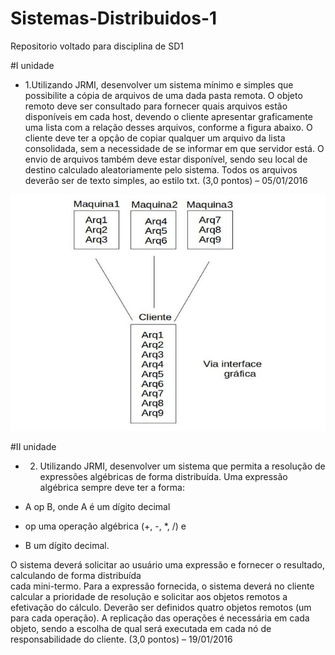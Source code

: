 # Sistemas-Distribuidos-1
Repositorio voltado para disciplina de SD1 

#I unidade

* 1.Utilizando JRMI, desenvolver um sistema mínimo e simples que possibilite a cópia de arquivos de uma dada pasta remota.
O objeto remoto deve ser consultado para fornecer  quais  arquivos  estão  disponíveis  em  cada  host,  devendo  o  cliente 
apresentar graficamente uma lista com a relação desses arquivos, conforme a figura abaixo.
O  cliente  deve  ter  a  opção  de  copiar  qualquer  um  arquivo  da  lista consolidada, sem a necessidade de se informar em que servidor está. O envio de arquivos  também  deve  estar disponível,  sendo  seu  local  de  destino  calculado 
aleatoriamente  pelo  sistema.  Todos  os  arquivos  deverão  ser  de  texto  simples,  ao estilo txt.
(3,0 pontos) – 05/01/2016

![alt tag](https://github.com/randler/Sistemas-Distribuidos-1/blob/master/imagens.jpeg)

#II unidade

* 2. Utilizando  JRMI, desenvolver  um  sistema que  permita  a resolução  de  expressões algébricas de forma distribuída. 
Uma expressão algébrica sempre deve ter a forma: 

* A op B, onde A é um dígito decimal
* op uma operação algébrica (+, -, *, /) e 
* B um dígito  decimal.  

O sistema  deverá  solicitar  ao  usuário  uma  expressão  e fornecer o resultado,  calculando  de  forma  distribuída  
cada  mini-termo.  Para  a  expressão fornecida, o sistema deverá no cliente calcular a prioridade de resolução e solicitar 
aos objetos remotos a efetivação do cálculo. Deverão ser definidos quatro objetos remotos  (um para  cada  operação).
A  replicação das  operações é  necessária  em cada objeto, sendo a escolha de  qual será executada em cada nó   de responsabilidade do cliente. (3,0 pontos) – 19/01/2016
